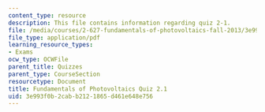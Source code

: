```yaml
---
content_type: resource
description: This file contains information regarding quiz 2-1.
file: /media/courses/2-627-fundamentals-of-photovoltaics-fall-2013/3e993f0b2cabb2121865d461e648e756_MIT2_627F13_Quiz2_1.pdf
file_type: application/pdf
learning_resource_types:
- Exams
ocw_type: OCWFile
parent_title: Quizzes
parent_type: CourseSection
resourcetype: Document
title: Fundamentals of Photovoltaics Quiz 2.1
uid: 3e993f0b-2cab-b212-1865-d461e648e756
---
```

